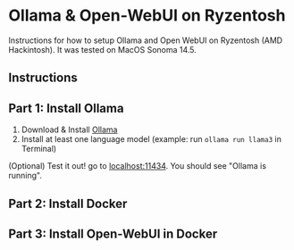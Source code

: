 # Ollama & Open-WebUI on Ryzentosh
Instructions for how to setup Ollama and Open WebUI on Ryzentosh (AMD Hackintosh). It was tested on MacOS Sonoma 14.5.

## Instructions

## Part 1: Install Ollama
1. Download & Install [Ollama](https://ollama.com/download)
2. Install at least one language model (example: run `ollama run llama3` in Terminal)

(Optional) Test it out! go to [localhost:11434](http://localhost:11434). You should see "Ollama is running".

## Part 2: Install Docker

## Part 3: Install Open-WebUI in Docker
